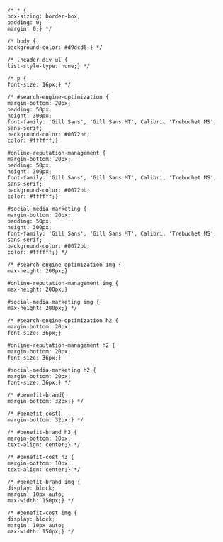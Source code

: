    /* * {
    box-sizing: border-box;
    padding: 0;
    margin: 0;} */

    /* body {
    background-color: #d9dcd6;} */
    
    /* .header div ul {
    list-style-type: none;} */
    
    /* p {
    font-size: 16px;} */
    
    /* #search-engine-optimization {
    margin-bottom: 20px;
    padding: 50px;
    height: 300px;
    font-family: 'Gill Sans', 'Gill Sans MT', Calibri, 'Trebuchet MS', sans-serif;
    background-color: #0072bb;
    color: #ffffff;}
    
    #online-reputation-management {
    margin-bottom: 20px;
    padding: 50px;
    height: 300px;
    font-family: 'Gill Sans', 'Gill Sans MT', Calibri, 'Trebuchet MS', sans-serif;
    background-color: #0072bb;
    color: #ffffff;}
    
    #social-media-marketing {
    margin-bottom: 20px;
    padding: 50px;
    height: 300px;
    font-family: 'Gill Sans', 'Gill Sans MT', Calibri, 'Trebuchet MS', sans-serif;
    background-color: #0072bb;
    color: #ffffff;} */

    /* #search-engine-optimization img {
    max-height: 200px;}

    #online-reputation-management img {
    max-height: 200px;}

    #social-media-marketing img {
    max-height: 200px;} */

    /* #search-engine-optimization h2 {
    margin-bottom: 20px;
    font-size: 36px;}

    #online-reputation-management h2 {
    margin-bottom: 20px;
    font-size: 36px;}

    #social-media-marketing h2 {
    margin-bottom: 20px;
    font-size: 36px;} */

    /* #benefit-brand{
    margin-bottom: 32px;} */

    /* #benefit-cost{
    margin-bottom: 32px;} */

    /* #benefit-brand h3 {
    margin-bottom: 10px;
    text-align: center;} */

    /* #benefit-cost h3 {
    margin-bottom: 10px;
    text-align: center;} */

    /* #benefit-brand img {
    display: block;
    margin: 10px auto;
    max-width: 150px;} */

    /* #benefit-cost img {
    display: block;
    margin: 10px auto;
    max-width: 150px;} */